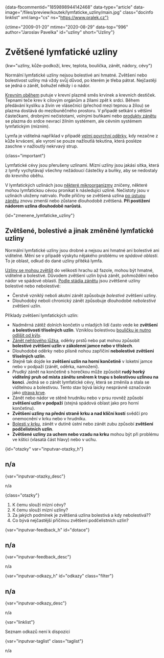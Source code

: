 
{data-fbcommentid="1859898944142468" data-type="article" data-image="/files/preview/koutek/lymfaticke_uzliny/main.jpg" class="docinfo linklist" xml:lang="cs" ns="https://www.pralek.cz"}

{ctime="2009-01-20" mtime="2020-08-29" data-top="996" author="Jaroslav Pavelka" id="uzliny" short="Uzliny"}

# Zvětšené lymfatické uzliny

{kw="uzliny, kůže-podkoží, krev, teplota, boulička, zánět, nádory, cévy"}

Normální lymfatické uzliny nejsou bolestivé ani hmatné. Zvětšení nebo bolestivost uzliny má vždy svůj důvod, po kterém je třeba pátrat. Nejčastěji se jedná o zánět, bohužel někdy i o nádor. 

[Krevním oběhem][1] putuje v krevní plazmě směs krvinek a krevních destiček. Tepnami teče krev k cílovým orgánům a žílami zpět k srdci. Během předávání kyslíku a živin ve vlásečnici (přechod mezi tepnou a žílou) se plazma dostává do mezibuněčného prostoru. V případě setkání s většími částečkami, drobnými nečistotami, volnými buňkami nebo [produkty zánětu][2] se plazma do srdce nevrací žilním systémem, ale cévním systémem lymfatickým (mízním). 

Lymfa je viditelná například v případě [velmi povrchní oděrky][3], kdy nezačne z kůže krvácení, ale vyroní se pouze nažloutlá tekutina, která posléze zaschne v nažloutlý nekrvavý strup. 

{class="important"}

Lymfatické cévy jsou přerušeny uzlinami. Mízní uzliny jsou jakási sítka, která z lymfy vychytávají všechny nežádoucí částečky a buňky, aby se nedostaly do krevního oběhu. 

V lymfatických uzlinách jsou [některé mikroorganizmy][4] zničeny, některé mohou lymfatickou cévou pronikat k následující uzlině. Nečistoty jsou v uzlinách uloženy natrvalo. Podle příčiny se zvětšená uzlina [po ústupu zánětu][5] znovu zmenší nebo zůstane dlouhodobě zvětšená. **Při postižení nádorem uzlina dlouhodobě narůstá.** 

{id="zmenene\_lymfaticke\_uzliny"}

## Zvětšené, bolestivé a jinak změněné lymfatické uzliny 

Normální lymfatické uzliny jsou drobné a nejsou ani hmatné ani bolestivé ani viditelné. Mění se v případě výskytu nějakého problému ve _spádové oblasti_. To je oblast, odkud do dané uzliny přitéká lymfa. 

[Uzliny se mohou zvětšit][6] do velikosti hrachu až fazole, mohou být hmatné, viditelné a bolestivé. Důvodem zvětšení uzlin bývá zánět, pohmoždění nebo nádor ve spádové oblasti. [Podle stádia zánětu][7] jsou zvětšené uzliny bolestivé nebo nebolestivé: 

  * Čerstvě vzniklý neboli akutní zánět způsobuje _bolestivé_ zvětšení uzliny. 
  * Dlouhodobý neboli chronický zánět způsobuje dlouhodobé _nebolestivé_ zvětšení uzlin. 

Příklady zvětšení lymfatických uzlin: 

  * Nadměrná zátěž dolních končetin u mladých lidí často vede ke **zvětšení a bolestivosti tříselných uzlin**. Vzniklou bolestivou [bouličku je nutno odlišit od kýly][8]. 
  * [Zánět nehtového lůžka][9], oděrky prstů nebo pat mohou způsobit **bolestivé zvětšení uzlin v zákolenní jamce nebo v tříslech**. 
  * Dlouhodobé oděrky nebo plísně nohou zapříčiní **nebolestivé zvětšení tříselných uzlin**. 
  * Stejně tak dojde ke **zvětšení uzlin na horní končetině** v loketní jamce nebo v podpaží (zánět, oděrka, namožení). 
  * _Prudký_ zánět na končetině s horečkou může způsobit **rudý horký viditelný pruh od místa zánětu směrem k trupu s bolestivou uzlinou na konci**. Jedná se o zánět lymfatické cévy, která se změnila a stala se viditelnou a bolestivou. Tento stav bývá laicky nesprávně označován jako [otrava krve][10]. 
  * Zánět nebo nádor ve stěně hrudníku nebo v prsu rovněž způsobí **zvětšení uzlin v podpaží** (stejná spádová oblast jako pro horní končetinu). 
  * **Zvětšení uzliny na přední straně krku a nad klíční kostí** svědčí pro onemocnění v krku nebo v hrudníku. 
  * [Bolesti v krku][2], zánět v dutině ústní nebo zánět zubu způsobí **zvětšení podčelistních uzlin**. 
  * **Zvětšené uzliny za uchem nebo vzadu na krku** mohou být při problému ve kštici (vlasatá část hlavy) nebo v uchu. 

{id="otazky" var="inputvar-otazky_h"}

## n/a 

{var="inputvar-otazky_desc"}

n/a 

{class="otazky"}

  1. K čemu slouží mízní cévy? 
  2. K čemu slouží mízní uzliny? 
  3. Za jakých podmínek je zvětšená uzlina bolestivá a kdy nebolestivá?? 
  4. Co bývá nejčastější příčinou zvětšení podčelistních uzlin? 

{var="inputvar-feedback_h" id="dotace"}

## n/a 

{var="inputvar-feedback_desc"}

n/a 

{var="inputvar-odkazy_h" id="odkazy" class="filter"}

## n/a 

{var="inputvar-odkazy_desc"}

n/a 

{var="linklist"}

Seznam odkazů není k dispozici 

{var="inputvar-taglist" class="taglist"}

n/a

 [1]: krevni_tlak
 [2]: angina
 [3]: odreniny_neboli_oderky
 [4]: bakterie
 [5]: vyvoj_zanetu
 [6]: mytus_o_rakovine
 [7]: stadia_zanetu
 [8]: kyla
 [9]: zarustajici_nehty
 [10]: panaricium

